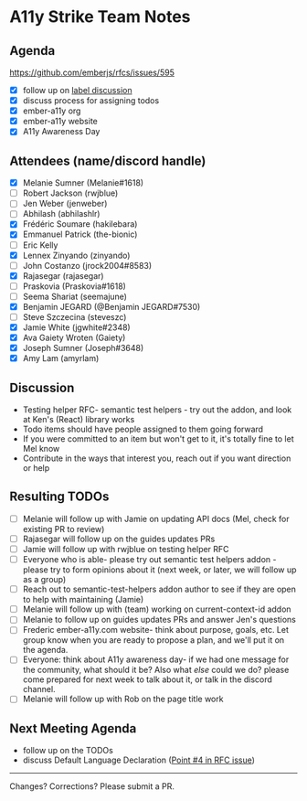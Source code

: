 # A11y Strike Team Notes

## Agenda
https://github.com/emberjs/rfcs/issues/595
- [x] follow up on [label discussion](https://github.com/ember-a11y/core-notes/blob/ember-a11y/ember-a11y/2020-03/march-25.md)
- [x] discuss process for assigning todos
- [x] ember-a11y org
- [x] ember-a11y website
- [x] A11y Awareness Day

## Attendees (name/discord handle)

- [x] Melanie Sumner (Melanie#1618)
- [ ] Robert Jackson (rwjblue)
- [ ] Jen Weber	(jenweber)
- [ ] Abhilash (abhilashlr)
- [x] Frédéric Soumare	(hakilebara)
- [x] Emmanuel Patrick	(the-bionic)
- [ ] Eric Kelly
- [x] Lennex Zinyando	(zinyando)
- [ ] John Costanzo	(jrock2004#8583)
- [x] Rajasegar	(rajasegar)
- [ ] Praskovia	(Praskovia#1618)
- [ ] Seema Shariat	(seemajune)
- [x] Benjamin JEGARD	(@Benjamin JEGARD#7530) 
- [ ] Steve Szczecina	(steveszc)
- [x] Jamie White	(jgwhite#2348)
- [x] Ava Gaiety Wroten (Gaiety) 
- [x] Joseph Sumner	(Joseph#3648)
- [x] Amy Lam (amyrlam) 

## Discussion
- Testing helper RFC- semantic test helpers - try out the addon, and look at Ken's (React) library works
- Todo items should have people assigned to them going forward
- If you were committed to an item but won't get to it, it's totally fine to let Mel know 
- Contribute in the ways that interest you, reach out if you want direction or help

## Resulting TODOs
- [ ] Melanie will follow up with Jamie on updating API docs (Mel, check for existing PR to review)
- [ ] Rajasegar will follow up on the guides updates PRs
- [ ] Jamie will follow up with rwjblue on testing helper RFC
- [ ] Everyone who is able- please try out semantic test helpers addon - please try to form opinions about it (next week, or later, we will follow up as a group)
- [ ] Reach out to semantic-test-helpers addon author to see if they are open to help with maintaining (Jamie)
- [ ] Melanie will follow up with (team) working on current-context-id addon
- [ ] Melanie to follow up on guides updates PRs and answer Jen's questions
- [ ] Frederic ember-a11y.com website- think about purpose, goals, etc. Let group know when you are ready to propose a plan, and we'll put it on the agenda. 
- [ ] Everyone: think about A11y awareness day- if we had one message for the community, what should it be? Also what _else_ could we do? please come prepared for next week to talk about it, or talk in the discord channel.
- [ ] Melanie will follow up with Rob on the page title work

## Next Meeting Agenda
- follow up on the TODOs
- discuss Default Language Declaration ([Point #4 in RFC issue](https://github.com/emberjs/rfcs/issues/595))

------------------------------------------------
Changes? Corrections? Please submit a PR. 
